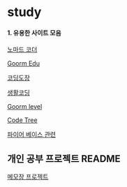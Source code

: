# study

#### 1. 유용한 사이트 모음
[노마드 코더][nomad]

[Goorm Edu][goorm]

[코딩도장][dojang]

[생활코딩][life]

[Goorm level][g_level]

[Code Tree][tree]

[파이어 베이스 관련][Firebase]


####
[nomad]: https://nomadcoders.co/courses
[goorm]: https://edu.goorm.io/
[dojang]: https://dojang.io/
[life]: https://opentutorials.org/course/1
[g_level]: https://level.goorm.io/
[tree]: https://www.codetree.ai/missions/4
[Firebase]: https://blog.wishket.com/%ED%8C%8C%EC%9D%B4%EC%96%B4%EB%B2%A0%EC%9D%B4%EC%8A%A4firebase%EB%9E%80-%EB%AC%B4%EC%97%87%EC%9D%B8%EA%B0%80-%ED%8C%8C%EC%9D%B4%EC%96%B4%EB%B2%A0%EC%9D%B4%EC%8A%A4-%EC%8B%AC%EC%B8%B5-%ED%83%90/

## 개인 공부 프로젝트 README

[메모장 프로젝트](https://github.com/juyangjin/study/blob/main/2024/24_12_05/memo/README.md)
